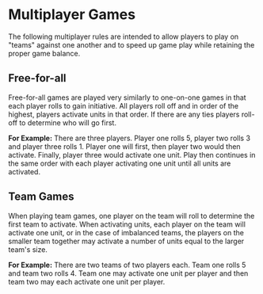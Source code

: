 # Multiplayer Games
The following multiplayer rules are intended to allow players to play on "teams" against one another and to speed up game play while retaining the proper game balance.

## Free-for-all
Free-for-all games are played very similarly to one-on-one games in that each player rolls to gain initiative. All players roll off and in order of the highest, players activate units in that order. If there are any ties players roll-off to determine who will go first.

__For Example:__ There are three players. Player one rolls 5, player two rolls 3 and player three rolls 1. Player one will first, then player two would then activate. Finally, player three would activate one unit. Play then continues in the same order with each player activating one unit until all units are activated.

## Team Games
When playing team games, one player on the team will roll to determine the first team to activate. When activating units, each player on the team will activate one unit, or in the case of imbalanced teams, the players on the smaller team together may activate a number of units equal to the larger team's size.

__For Example:__ There are two teams of two players each. Team one rolls 5 and team two rolls 4. Team one may activate one unit per player and then team two may each activate one unit per player.
